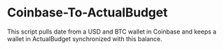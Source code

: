 # Coinbase-To-ActualBudget
This script pulls date from a USD and BTC wallet in Coinbase and keeps a wallet in ActualBudget synchronized with this balance.
